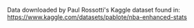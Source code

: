 Data downloaded by Paul Rossotti's Kaggle dataset found in:
https://www.kaggle.com/datasets/pablote/nba-enhanced-stats

